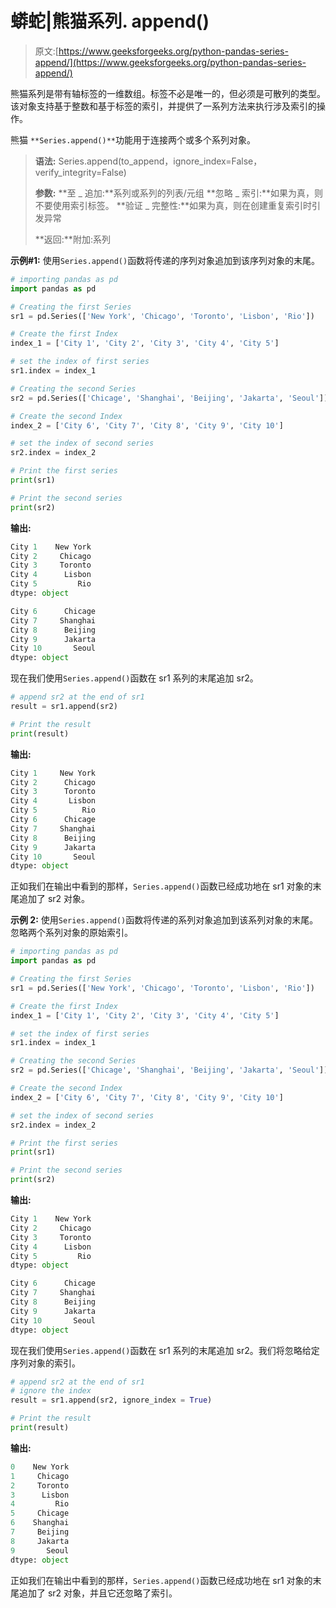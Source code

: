 # 蟒蛇|熊猫系列. append()

> 原文:[https://www.geeksforgeeks.org/python-pandas-series-append/](https://www.geeksforgeeks.org/python-pandas-series-append/)

熊猫系列是带有轴标签的一维数组。标签不必是唯一的，但必须是可散列的类型。该对象支持基于整数和基于标签的索引，并提供了一系列方法来执行涉及索引的操作。

熊猫 `**Series.append()**`功能用于连接两个或多个系列对象。

> **语法:** Series.append(to_append，ignore_index=False，verify_integrity=False)
> 
> **参数:**
> **至 _ 追加:**系列或系列的列表/元组
> **忽略 _ 索引:**如果为真，则不要使用索引标签。
> **验证 _ 完整性:**如果为真，则在创建重复索引时引发异常
> 
> **返回:**附加:系列

**示例#1:** 使用`Series.append()`函数将传递的序列对象追加到该序列对象的末尾。

```py
# importing pandas as pd
import pandas as pd

# Creating the first Series
sr1 = pd.Series(['New York', 'Chicago', 'Toronto', 'Lisbon', 'Rio'])

# Create the first Index
index_1 = ['City 1', 'City 2', 'City 3', 'City 4', 'City 5'] 

# set the index of first series
sr1.index = index_1

# Creating the second Series
sr2 = pd.Series(['Chicage', 'Shanghai', 'Beijing', 'Jakarta', 'Seoul'])

# Create the second Index
index_2 = ['City 6', 'City 7', 'City 8', 'City 9', 'City 10'] 

# set the index of second series
sr2.index = index_2

# Print the first series
print(sr1)

# Print the second series
print(sr2)
```

**输出:**

```py
City 1    New York
City 2     Chicago
City 3     Toronto
City 4      Lisbon
City 5         Rio
dtype: object

City 6      Chicage
City 7     Shanghai
City 8      Beijing
City 9      Jakarta
City 10       Seoul
dtype: object
```

现在我们使用`Series.append()`函数在 sr1 系列的末尾追加 sr2。

```py
# append sr2 at the end of sr1
result = sr1.append(sr2)

# Print the result
print(result)
```

**输出:**

```py
City 1     New York
City 2      Chicago
City 3      Toronto
City 4       Lisbon
City 5          Rio
City 6      Chicage
City 7     Shanghai
City 8      Beijing
City 9      Jakarta
City 10       Seoul
dtype: object
```

正如我们在输出中看到的那样，`Series.append()`函数已经成功地在 sr1 对象的末尾追加了 sr2 对象。

**示例 2:** 使用`Series.append()`函数将传递的系列对象追加到该系列对象的末尾。忽略两个系列对象的原始索引。

```py
# importing pandas as pd
import pandas as pd

# Creating the first Series
sr1 = pd.Series(['New York', 'Chicago', 'Toronto', 'Lisbon', 'Rio'])

# Create the first Index
index_1 = ['City 1', 'City 2', 'City 3', 'City 4', 'City 5'] 

# set the index of first series
sr1.index = index_1

# Creating the second Series
sr2 = pd.Series(['Chicage', 'Shanghai', 'Beijing', 'Jakarta', 'Seoul'])

# Create the second Index
index_2 = ['City 6', 'City 7', 'City 8', 'City 9', 'City 10'] 

# set the index of second series
sr2.index = index_2

# Print the first series
print(sr1)

# Print the second series
print(sr2)
```

**输出:**

```py
City 1    New York
City 2     Chicago
City 3     Toronto
City 4      Lisbon
City 5         Rio
dtype: object

City 6      Chicage
City 7     Shanghai
City 8      Beijing
City 9      Jakarta
City 10       Seoul
dtype: object
```

现在我们使用`Series.append()`函数在 sr1 系列的末尾追加 sr2。我们将忽略给定序列对象的索引。

```py
# append sr2 at the end of sr1
# ignore the index
result = sr1.append(sr2, ignore_index = True)

# Print the result
print(result)
```

**输出:**

```py
0    New York
1     Chicago
2     Toronto
3      Lisbon
4         Rio
5     Chicage
6    Shanghai
7     Beijing
8     Jakarta
9       Seoul
dtype: object
```

正如我们在输出中看到的那样，`Series.append()`函数已经成功地在 sr1 对象的末尾追加了 sr2 对象，并且它还忽略了索引。